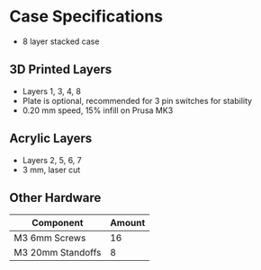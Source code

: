 # Case Specifications
- 8 layer stacked case
## 3D Printed Layers
- Layers 1, 3, 4, 8
- Plate is optional, recommended for 3 pin switches for stability
- 0.20 mm speed, 15% infill on Prusa MK3
## Acrylic Layers
- Layers 2, 5, 6, 7
- 3 mm, laser cut
## Other Hardware
| Component | Amount |
|-----------|--------|
| M3 6mm Screws | 16 |
| M3 20mm Standoffs | 8 |
